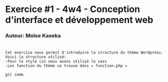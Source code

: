 # Exercice #1 - 4w4 - Conception d'interface et développement web
### Auteur: Moïse Kaseka
###

```

Cet exercice nous permit d'introduire la structure du thème Wordpress.
Voici la structure utilisé:
-Pour le style css nous avons utilisé le sass
-Les function du thème se trouve dans « function.php »

git comm